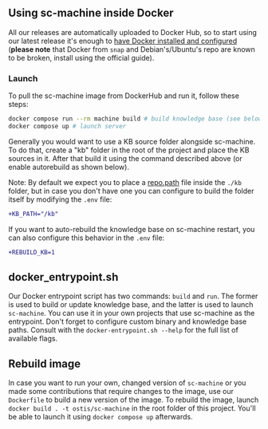 ## Using sc-machine inside Docker

All our releases are automatically uploaded to Docker Hub, so to start using our latest release it's enough to [have Docker installed and configured](https://docs.docker.com/get-started/) (**please note** that Docker from `snap` and Debian's/Ubuntu's repo are known to be broken, install using the official guide).

### Launch

To pull the sc-machine image from DockerHub and run it, follow these steps:

```sh
docker compose run --rm machine build # build knowledge base (see below for details)
docker compose up # launch server
```

Generally you would want to use a KB source folder alongside sc-machine. To do that, create a "kb" folder in the root of the project and place the KB sources in it. After that build it using the command described above (or enable autorebuild as shown below).

Note: By default we expect you to place a [repo.path](sc-tools/kb_repo_file.md) file inside the `./kb` folder, but in case you don't have one you can configure to build the folder itself by modifying the `.env` file:

```diff
+KB_PATH="/kb"
```

If you want to auto-rebuild the knowledge base on sc-machine restart, you can also configure this behavior in the `.env` file:

```diff
+REBUILD_KB=1
```

## docker_entrypoint.sh

Our Docker entrypoint script has two commands: `build` and `run`. The former is used to build or update knowledge base, and the latter is used to launch `sc-machine`. You can use it in your own projects that use sc-machine as the entrypoint. Don't forget to configure custom binary and knowledge base paths. Consult with the `docker-entrypoint.sh --help` for the full list of available flags.

## Rebuild image

In case you want to run your own, changed version of `sc-machine` or you made some contributions that require changes to the image, use our `Dockerfile` to build a new version of the image. To rebuild the image, launch `docker build . -t ostis/sc-machine` in the root folder of this project. You'll be able to launch it using `docker compose up` afterwards.
